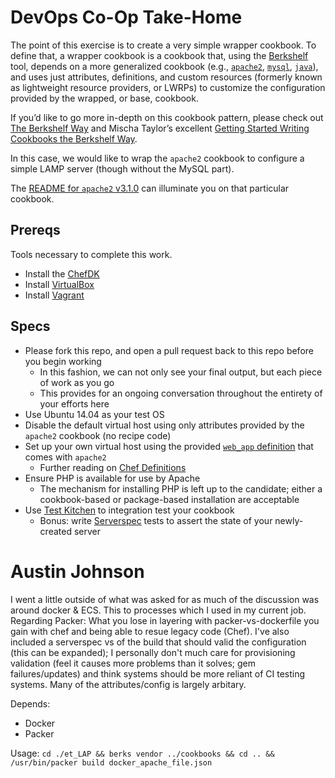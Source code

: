 # DevOps Co-Op Take-Home

The point of this exercise is to create a very simple wrapper cookbook. To define that, a wrapper cookbook is a cookbook that, using the [Berkshelf](http://berkshelf.com/) tool, depends on a more generalized cookbook (e.g., [`apache2`](https://supermarket.getchef.com/cookbooks/apache2), [`mysql`](https://supermarket.getchef.com/cookbooks/mysql), [`java`](https://supermarket.getchef.com/cookbooks/java)), and uses just attributes, definitions, and custom resources (formerly known as lightweight resource providers, or LWRPs) to customize the configuration provided by the wrapped, or base, cookbook.

If you’d like to go more in-depth on this cookbook pattern, please check out [The Berkshelf Way](https://www.getchef.com/blog/chefconf-talks/the-berkshelf-way-jamie-winsor/) and Mischa Taylor’s excellent [Getting Started Writing Cookbooks the Berkshelf Way](http://misheska.com/blog/2013/06/16/getting-started-writing-chef-cookbooks-the-berkshelf-way/).

In this case, we would like to wrap the `apache2` cookbook to configure a simple LAMP server (though without the MySQL part).

The [README for `apache2` v3.1.0](https://github.com/viverae-cookbooks/apache2/tree/v3.1.0#apache2-cookbook) can illuminate you on that particular cookbook.

## Prereqs

Tools necessary to complete this work.

* Install the [ChefDK](https://downloads.chef.io/chef-dk/)
* Install [VirtualBox](https://www.virtualbox.org)
* Install [Vagrant](http://vagrantup.com)

## Specs

* Please fork this repo, and open a pull request back to this repo before you begin working
    - In this fashion, we can not only see your final output, but each piece of work as you go
    - This provides for an ongoing conversation throughout the entirety of your efforts here
* Use Ubuntu 14.04 as your test OS
* Disable the default virtual host using only attributes provided by the `apache2` cookbook (no recipe code)
* Set up your own virtual host using the provided [`web_app` definition](https://github.com/viverae-cookbooks/apache2/tree/v3.1.0#web_app) that comes with `apache2`
    - Further reading on [Chef Definitions](https://docs.getchef.com/essentials_cookbook_definitions.html)
* Ensure PHP is available for use by Apache
    - The mechanism for installing PHP is left up to the candidate; either a cookbook-based or package-based installation are acceptable
* Use [Test Kitchen](http://kitchen.ci) to integration test your cookbook
    - Bonus: write [Serverspec](http://serverspec.org) tests to assert the state of your newly-created server

# Austin Johnson

I went a little outside of what was asked for as much of the discussion was around docker & ECS.
This to processes which I used in my current job. 
Regarding Packer: What you lose in layering with packer-vs-dockerfile you gain with chef and being able to resue legacy code (Chef).
I've also included a serverspec vs of the build that should valid the configuration (this can be expanded); I personally don't much care for provisioning validation (feel it causes more problems than it solves; gem failures/updates) and think systems should be more reliant of CI testing systems. Many of the attributes/config is largely arbitary.

Depends:
* Docker
* Packer

Usage:
`cd ./et_LAP && berks vendor ../cookbooks && cd .. && /usr/bin/packer build docker_apache_file.json`
